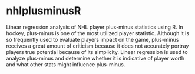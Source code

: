 # nhlplusminusR
Linear regression analysis of NHL player plus-minus statistics using R. 
In hockey, plus-minus is one of the most utilized player statistic. Although it is so frequently used to evaluate players impact on the game, plus-minus receives a great amount of criticism because it does not accurately portray players true potential because of its simplicity. Linear regression is used to analyze plus-minus and determine whether it is indicative of player worth and what other stats might influence plus-minus. 

